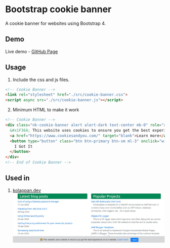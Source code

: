 # Bootstrap cookie banner

A cookie banner for websites using Bootstrap 4.

## Demo

Live demo - [GitHub Page](https://kolappannathan.github.io/bootstrap-cookie-banner/)

## Usage

 1. Include the css and js files.
 
```html
<!-- Cookie Banner -->
<link rel="stylesheet" href="./src/cookie-banner.css">
<script async src="./src/cookie-banner.js"></script>
```
 2. Minimum HTML to make it work

```html
<!-- Cookie Banner -->
<div class="nk-cookie-banner alert alert-dark text-center mb-0" role="alert">
  &#x1F36A; This website uses cookies to ensure you get the best experience on our website.
  <a href="https://www.cookiesandyou.com/" target="blank">Learn more</a>
  <button type="button" class="btn btn-primary btn-sm ml-3" onclick="window.nk_hideCookieBanner()">
    I Got It
  </button>
</div>
<!-- End of Cookie Banner -->
```

## Used in

 1. [kolappan.dev](https://kolappan.dev/)
 ![Demo image](./demo/demo.jpg)
